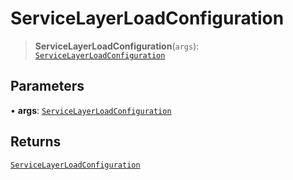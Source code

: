 # ServiceLayerLoadConfiguration

> **ServiceLayerLoadConfiguration**(`args`): [`ServiceLayerLoadConfiguration`](reference/functions/ServiceLayerLoadConfiguration.md)

## Parameters

• **args**: [`ServiceLayerLoadConfiguration`](reference/functions/ServiceLayerLoadConfiguration.md)

## Returns

[`ServiceLayerLoadConfiguration`](reference/functions/ServiceLayerLoadConfiguration.md)
